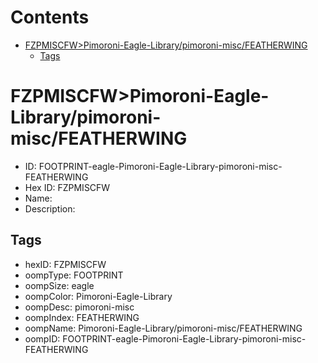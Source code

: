 



Contents
========

* [FZPMISCFW>Pimoroni-Eagle-Library/pimoroni-misc/FEATHERWING](#fzpmiscfwpimoroni-eagle-librarypimoroni-miscfeatherwing)
	* [Tags](#tags)

# FZPMISCFW>Pimoroni-Eagle-Library/pimoroni-misc/FEATHERWING

- ID: FOOTPRINT-eagle-Pimoroni-Eagle-Library-pimoroni-misc-FEATHERWING
- Hex ID: FZPMISCFW
- Name: 
- Description: 

## Tags

- hexID: FZPMISCFW
- oompType: FOOTPRINT
- oompSize: eagle
- oompColor: Pimoroni-Eagle-Library
- oompDesc: pimoroni-misc
- oompIndex: FEATHERWING
- oompName: Pimoroni-Eagle-Library/pimoroni-misc/FEATHERWING
- oompID: FOOTPRINT-eagle-Pimoroni-Eagle-Library-pimoroni-misc-FEATHERWING
